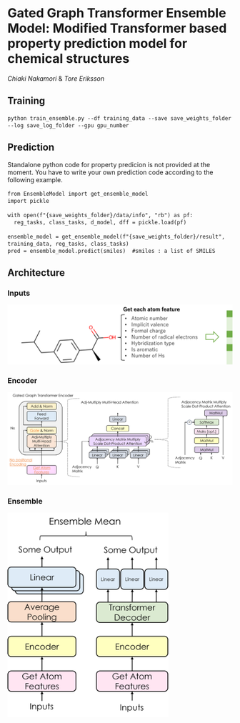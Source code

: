# Gated Graph Transformer Ensemble Model: Modified Transformer based property prediction model for chemical structures

*Chiaki Nakamori* & *Tore Eriksson*

## Training
```
python train_ensemble.py --df training_data --save save_weights_folder --log save_log_folder --gpu gpu_number  
```

## Prediction

Standalone python code for property predicion is not provided at the moment. You have to write your own prediction code according to the following example.

```
from EnsembleModel import get_ensemble_model
import pickle

with open(f"{save_weights_folder}/data/info", "rb") as pf:
  reg_tasks, class_tasks, d_model, dff = pickle.load(pf)

ensemble_model = get_ensemble_model(f"{save_weights_folder}/result", training_data, reg_tasks, class_tasks) 
pred = ensemble_model.predict(smiles)  #smiles : a list of SMILES 
```

## Architecture

### Inputs
<img src="Image/Inputs.png" width=720>


### Encoder
<img src="Image/Encoder.png" width=880>


### Ensemble
<img src="Image/Ensemble.png" width=360>
